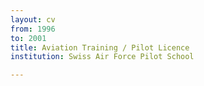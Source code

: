 ```yaml
---
layout: cv
from: 1996
to: 2001
title: Aviation Training / Pilot Licence
institution: Swiss Air Force Pilot School

---
```




